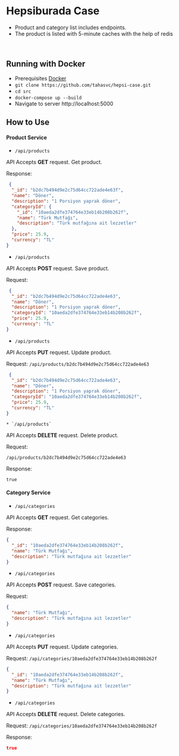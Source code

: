 
# Hepsiburada Case 
- Product and category list includes endpoints.
- The product is listed with 5-minute caches with the help of redis
<br/>

## Running with Docker

- Prerequisites [Docker](https://www.docker.com/)
- `git clone https://github.com/tahasvc/hepsi-case.git`
- `cd src`
- `docker-compose up --build`
- Navigate to server http://localhost:5000


## How to Use

#### Product Service
  
  * `/api/products`

   API Accepts <strong>GET</strong> request. Get product.

   Response:
```json
 {
  "_id": "b2dc7b494d9e2c75d64cc722ade4e63f",
  "name": "Döner",
  "description": "1 Porsiyon yaprak döner",
  "categoryId": {
    "_id": "10aeda2dfe374764e33eb14b208b262f",
    "name": "Türk Mutfağı",
    "description": "Türk mutfağına ait lezzetler"
  },
  "price": 25.9,
  "currency": "TL"
}
 ```
 
   * `/api/products`

   API Accepts <strong>POST</strong> request. Save product.

   Request:
```json
 {
  "_id": "b2dc7b494d9e2c75d64cc722ade4e63",
  "name": "Döner",
  "description": "1 Porsiyon yaprak döner",
  "categoryId": "10aeda2dfe374764e33eb14b208b262f",
  "price": 25.9,
  "currency": "TL"
}
 ```

   * `/api/products`

   API Accepts <strong>PUT</strong> request. Update product.

   Request:   `/api/products/b2dc7b494d9e2c75d64cc722ade4e63`
```json
 {
  "_id": "b2dc7b494d9e2c75d64cc722ade4e63",
  "name": "Döner",
  "description": "1 Porsiyon yaprak döner",
  "categoryId": "10aeda2dfe374764e33eb14b208b262f",
  "price": 25.9,
  "currency": "TL"
}
 ```
 
    * `/api/products`

   API Accepts <strong>DELETE</strong> request. Delete product.

   Request:
```
/api/products/b2dc7b494d9e2c75d64cc722ade4e63
 ```
 
   Response:
```
true
 ```
 
 #### Category Service
 
 
   * `/api/categories`

   API Accepts <strong>GET</strong> request. Get categories.

   Response:
```json
{
  "_id": "10aeda2dfe374764e33eb14b208b262f",
  "name": "Türk Mutfağı",
  "description": "Türk mutfağına ait lezzetler"
}
```
   * `/api/categories`

   API Accepts <strong>POST</strong> request. Save categories.

   Request:
```json
{
  "name": "Türk Mutfağı",
  "description": "Türk mutfağına ait lezzetler"
}
```

   * `/api/categories`

   API Accepts <strong>PUT</strong> request. Update categories.

   Request: `/api/categories/10aeda2dfe374764e33eb14b208b262f`
```json
{
  "_id": "10aeda2dfe374764e33eb14b208b262f",
  "name": "Türk Mutfağı",
  "description": "Türk mutfağına ait lezzetler"
}
```

   * `/api/categories`

   API Accepts <strong>DELETE</strong> request. Delete categories.

   Request: 
   `/api/categories/10aeda2dfe374764e33eb14b208b262f`
   
   Response:
```json
true
```
